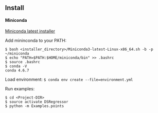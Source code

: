 ## Install

#### Miniconda

[Miniconda latest installer](https://docs.conda.io/en/latest/miniconda.html)

Add mininconda to your PATH:

```
$ bash <installer_directory>/Miniconda3-latest-Linux-x86_64.sh -b -p ~/miniconda 
$ echo "PATH=$PATH:$HOME/miniconda/bin" >> .bashrc
$ source .bashrc
$ conda -V
conda 4.6.7
```



Load environment:
``
$ conda env create --file=environment.yml
``


Run examples:

```
$ cd <Project-DIR>
$ source activate DSRegressor
$ python -m Examples.points
```



